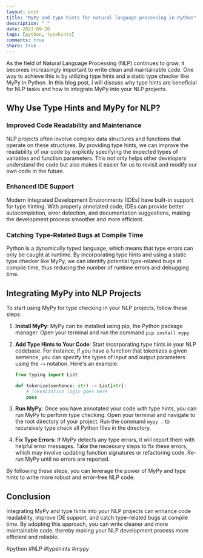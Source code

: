 ```yaml
---
layout: post
title: "MyPy and type hints for natural language processing in Python"
description: " "
date: 2023-09-20
tags: [python, typehints]
comments: true
share: true
---
```


As the field of Natural Language Processing (NLP) continues to grow, it becomes increasingly important to write clean and maintainable code. One way to achieve this is by utilizing type hints and a static type checker like MyPy in Python. In this blog post, I will discuss why type hints are beneficial for NLP tasks and how to integrate MyPy into your NLP projects.

## Why Use Type Hints and MyPy for NLP?

### Improved Code Readability and Maintenance

NLP projects often involve complex data structures and functions that operate on these structures. By providing type hints, we can improve the readability of our code by explicitly specifying the expected types of variables and function parameters. This not only helps other developers understand the code but also makes it easier for us to revisit and modify our own code in the future.

### Enhanced IDE Support

Modern Integrated Development Environments (IDEs) have built-in support for type hinting. With properly annotated code, IDEs can provide better autocompletion, error detection, and documentation suggestions, making the development process smoother and more efficient.

### Catching Type-Related Bugs at Compile Time

Python is a dynamically typed language, which means that type errors can only be caught at runtime. By incorporating type hints and using a static type checker like MyPy, we can identify potential type-related bugs at compile time, thus reducing the number of runtime errors and debugging time.

## Integrating MyPy into NLP Projects

To start using MyPy for type checking in your NLP projects, follow these steps:

1. **Install MyPy**: MyPy can be installed using pip, the Python package manager. Open your terminal and run the command `pip install mypy`.

2. **Add Type Hints to Your Code**: Start incorporating type hints in your NLP codebase. For instance, if you have a function that tokenizes a given sentence, you can specify the types of input and output parameters using the `->` notation. Here's an example:

   ```python
   from typing import List

   def tokenize(sentence: str) -> List[str]:
       # Tokenization logic goes here
       pass
   ```

3. **Run MyPy**: Once you have annotated your code with type hints, you can run MyPy to perform type checking. Open your terminal and navigate to the root directory of your project. Run the command `mypy .` to recursively type check all Python files in the directory.

4. **Fix Type Errors**: If MyPy detects any type errors, it will report them with helpful error messages. Take the necessary steps to fix these errors, which may involve updating function signatures or refactoring code. Re-run MyPy until no errors are reported.

By following these steps, you can leverage the power of MyPy and type hints to write more robust and error-free NLP code.

## Conclusion

Integrating MyPy and type hints into your NLP projects can enhance code readability, improve IDE support, and catch type-related bugs at compile time. By adopting this approach, you can write cleaner and more maintainable code, thereby making your NLP development process more efficient and reliable.

#python #NLP #typehints #mypy